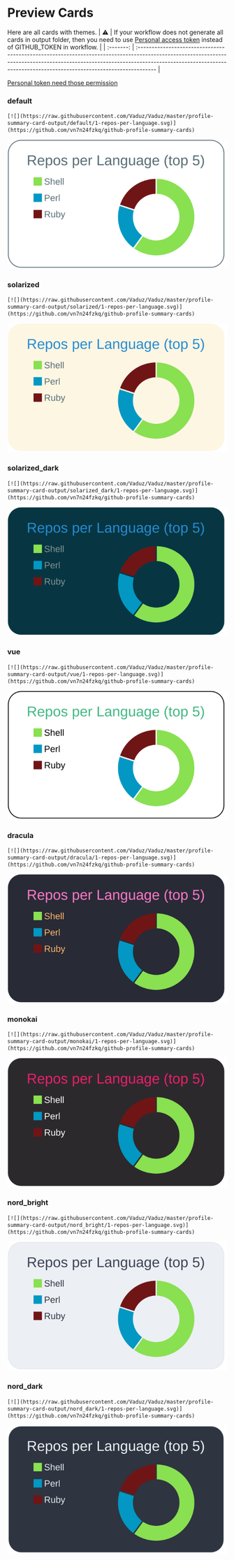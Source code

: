 
# Preview Cards

Here are all cards with themes.
| :warning: | If your workflow does not generate all cards in output folder, then you need to use [Personal access token](https://docs.github.com/en/actions/configuring-and-managing-workflows/creating-and-storing-encrypted-secrets) instead of GITHUB_TOKEN in workflow. |
| :-------: | :------------------------------------------------------------------------------------------------------------------------------------------------------------------------------------------------------------------------------------------------ |

[Personal token need those permission](https://github.com/vn7n24fzkq/github-profile-summary-cards/wiki/Personal-access-token-permissions)


### default


```
[![](https://raw.githubusercontent.com/Vaduz/Vaduz/master/profile-summary-card-output/default/1-repos-per-language.svg)](https://github.com/vn7n24fzkq/github-profile-summary-cards)
```
![](https://raw.githubusercontent.com/Vaduz/Vaduz/master/profile-summary-card-output/default/1-repos-per-language.svg)


### solarized


```
[![](https://raw.githubusercontent.com/Vaduz/Vaduz/master/profile-summary-card-output/solarized/1-repos-per-language.svg)](https://github.com/vn7n24fzkq/github-profile-summary-cards)
```
![](https://raw.githubusercontent.com/Vaduz/Vaduz/master/profile-summary-card-output/solarized/1-repos-per-language.svg)


### solarized_dark


```
[![](https://raw.githubusercontent.com/Vaduz/Vaduz/master/profile-summary-card-output/solarized_dark/1-repos-per-language.svg)](https://github.com/vn7n24fzkq/github-profile-summary-cards)
```
![](https://raw.githubusercontent.com/Vaduz/Vaduz/master/profile-summary-card-output/solarized_dark/1-repos-per-language.svg)


### vue


```
[![](https://raw.githubusercontent.com/Vaduz/Vaduz/master/profile-summary-card-output/vue/1-repos-per-language.svg)](https://github.com/vn7n24fzkq/github-profile-summary-cards)
```
![](https://raw.githubusercontent.com/Vaduz/Vaduz/master/profile-summary-card-output/vue/1-repos-per-language.svg)


### dracula


```
[![](https://raw.githubusercontent.com/Vaduz/Vaduz/master/profile-summary-card-output/dracula/1-repos-per-language.svg)](https://github.com/vn7n24fzkq/github-profile-summary-cards)
```
![](https://raw.githubusercontent.com/Vaduz/Vaduz/master/profile-summary-card-output/dracula/1-repos-per-language.svg)


### monokai


```
[![](https://raw.githubusercontent.com/Vaduz/Vaduz/master/profile-summary-card-output/monokai/1-repos-per-language.svg)](https://github.com/vn7n24fzkq/github-profile-summary-cards)
```
![](https://raw.githubusercontent.com/Vaduz/Vaduz/master/profile-summary-card-output/monokai/1-repos-per-language.svg)


### nord_bright


```
[![](https://raw.githubusercontent.com/Vaduz/Vaduz/master/profile-summary-card-output/nord_bright/1-repos-per-language.svg)](https://github.com/vn7n24fzkq/github-profile-summary-cards)
```
![](https://raw.githubusercontent.com/Vaduz/Vaduz/master/profile-summary-card-output/nord_bright/1-repos-per-language.svg)


### nord_dark


```
[![](https://raw.githubusercontent.com/Vaduz/Vaduz/master/profile-summary-card-output/nord_dark/1-repos-per-language.svg)](https://github.com/vn7n24fzkq/github-profile-summary-cards)
```
![](https://raw.githubusercontent.com/Vaduz/Vaduz/master/profile-summary-card-output/nord_dark/1-repos-per-language.svg)

